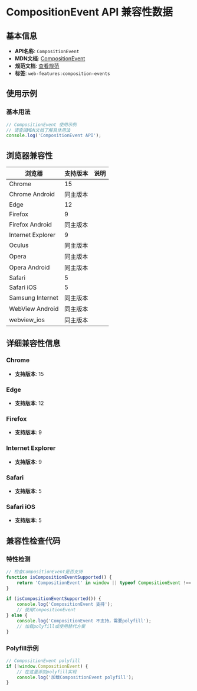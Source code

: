 # CompositionEvent API 兼容性数据

## 基本信息

- **API名称**: `CompositionEvent`
- **MDN文档**: [CompositionEvent](https://developer.mozilla.org/docs/Web/API/CompositionEvent)
- **规范文档**: [查看规范](https://w3c.github.io/uievents/#interface-compositionevent)
- **标签**: `web-features:composition-events`

## 使用示例

### 基本用法

```javascript
// CompositionEvent 使用示例
// 请查阅MDN文档了解具体用法
console.log('CompositionEvent API');
```

## 浏览器兼容性

| 浏览器 | 支持版本 | 说明 |
|--------|----------|------|
| Chrome | 15 |  |
| Chrome Android | 同主版本 |  |
| Edge | 12 |  |
| Firefox | 9 |  |
| Firefox Android | 同主版本 |  |
| Internet Explorer | 9 |  |
| Oculus | 同主版本 |  |
| Opera | 同主版本 |  |
| Opera Android | 同主版本 |  |
| Safari | 5 |  |
| Safari iOS | 5 |  |
| Samsung Internet | 同主版本 |  |
| WebView Android | 同主版本 |  |
| webview_ios | 同主版本 |  |

## 详细兼容性信息

### Chrome

- **支持版本**: 15

### Edge

- **支持版本**: 12

### Firefox

- **支持版本**: 9

### Internet Explorer

- **支持版本**: 9

### Safari

- **支持版本**: 5

### Safari iOS

- **支持版本**: 5

## 兼容性检查代码

### 特性检测

```javascript
// 检查CompositionEvent是否支持
function isCompositionEventSupported() {
    return 'CompositionEvent' in window || typeof CompositionEvent !== 'undefined';
}

if (isCompositionEventSupported()) {
    console.log('CompositionEvent 支持');
    // 使用CompositionEvent
} else {
    console.log('CompositionEvent 不支持，需要polyfill');
    // 加载polyfill或使用替代方案
}
```

### Polyfill示例

```javascript
// CompositionEvent polyfill
if (!window.CompositionEvent) {
    // 在这里添加polyfill实现
    console.log('加载CompositionEvent polyfill');
}
```

